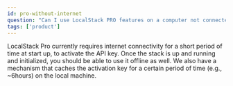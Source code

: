```yaml
---
id: pro-without-internet
question: "Can I use LocalStack PRO features on a computer not connected to the internet?"
tags: ['product']
---
```


LocalStack Pro currently requires internet connectivity for a short period of time at start up, to activate the API key. Once the stack is up and running and initialized, you should be able to use it offline as well. We also have a mechanism that caches the activation key for a certain period of time (e.g., ~6hours) on the local machine.